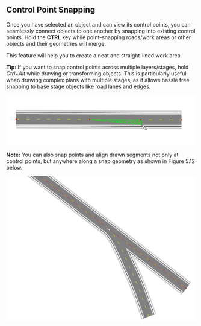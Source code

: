 ## Control Point Snapping 

Once you have selected an object and can view its control points, you can seamlessly connect objects to one another by snapping into existing control points. Hold the **CTRL** key while point-snapping roads/work areas or other objects and their geometries will merge.

This feature will help you to create a neat and straight-lined work area.

**Tip:** If you want to snap control points across multiple layers/stages, hold *Ctrl+Alt* while drawing or transforming objects. This is particularly useful when drawing complex plans with multiple stages, as it allows hassle free snapping to base stage objects like road lanes and edges.

![Snapping_between_control_points](./assets/Snapping_between_control_points.png)

**Note:** You can also snap points and align drawn segments not only at control points, but anywhere along a snap geometry as shown in Figure 5.12 below.



![Snap_along_geometry](./assets/Snap_along_geometry.png)